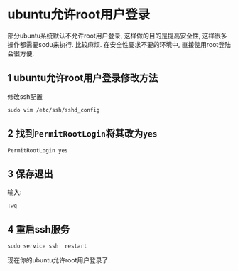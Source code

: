 ubuntu允许root用户登录
===

<div class="jumbotron">
<p>部分ubuntu系统默认不允许root用户登录, 这样做的目的是提高安全性, 这样很多操作都需要sodu来执行. 
比较麻烦. 在安全性要求不要的环境中, 直接使用root登陆会很方便.
</p>  
</div>

1 ubuntu允许root用户登录修改方法
---
修改ssh配置

	sudo vim /etc/ssh/sshd_config
	
2 找到`PermitRootLogin`将其改为`yes`
---

	PermitRootLogin yes

3 保存退出
---

输入:

	:wq

4 重启ssh服务
---

	sudo service ssh  restart

现在你的ubuntu允许root用户登录了.